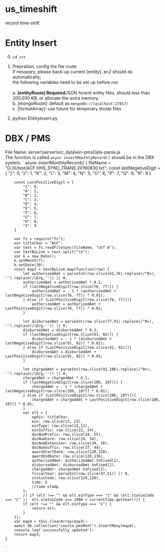 # us_timeshift
record time-shift 

# Entity Insert
0. `cd src` <br/>
   
1. Prepration, config the file route: <br/>
   if nesseary, please back-up current [entity], ec2 should do automatically;<br/>
   the following variables need to be set up before run <br/><br/>
   a. **[entityRoute] Required**JSON foramt entity files, should less than 200,000 KB, or allocate the extra memory. <br/>
   b. [mongoRoute]: default as `mongodb://localhost:27017/`<br/>
   c. [formatArray]: use future for temporary divide files<br/>
2. python EntityInsert.py


# DBX / PMS 
File Name: server\server\src\_data\ein-pmsData-parse.js <br/>
The function is called `async insertMonthlyRecord()` should be in the DBX system. 
`    async insertMonthlyRecord() {
        fileName = "D:/X/test/ACF.HHS_SYNC_TRANS.20190830.txt";
        const lastNegativeDigit = {
            "}": 0,
            "J": 1,
            "K": 2,
            "L": 3,
            "M": 4,
            "N": 5,
            "O": 6, 
            "P": 7,
            "Q": 8,
            "R": 9
        }

        const LastPositiveDigit = {
            "{": 0, 
            "A": 1,
            "B": 2,
            "C": 3, 
            "D": 4,
            "E": 5, 
            "F": 6, 
            "G": 7,
            "H": 8,
            "I": 9
        }

        var fs = require("fs");
        var titleChar = "ACF";
        var text = fs.readFileSync(fileName, "utf-8");
        var textByLine = text.split("\n");
        var k = new Date();
        k.setMonth(7);
        k.setDate(30);
        const map3 = textByLine.map(function(row) {
            let authorizedAmt = parseInt(row.slice(62,76).replace(/^0+/, '').replace(/\D/g,'')) || 0;
            authorizedAmt = authorizedAmt * 0.1;
            if (lastNegativeDigit[row.slice(76, 77)]) {
                authorizedAmt = - 1 * (authorizedAmt + lastNegativeDigit[row.slice(76, 77)] * 0.01);
            } else if (LastPositiveDigit[row.slice(76, 77)]){
                authorizedAmt = authorizedAmt + LastPositiveDigit[row.slice(76, 77)] * 0.01;
            }

            let disbursedAmt = parseInt(row.slice(77,91).replace(/^0+/, '').replace(/\D/g,'')) || 0;
            disbursedAmt = disbursedAmt * 0.1;
            if (lastNegativeDigit[row.slice(91, 92)]) {
                disbursedAmt = - 1 * (disbursedAmt + lastNegativeDigit[row.slice(91, 92)] * 0.01);
            } else if (LastPositiveDigit[row.slice(91, 92)]){
                disbursedAmt = disbursedAmt + LastPositiveDigit[row.slice(91, 92)] * 0.01;
            }

            let chargedAmt = parseInt(row.slice(92,106).replace(/^0+/, '').replace(/\D/g,'')) || 0;
            chargedAmt = chargedAmt * 0.1;
            if (lastNegativeDigit[row.slice(106, 107)]) {
                chargedAmt = - 1 * (chargedAmt + lastNegativeDigit[row.slice(106, 107)] * 0.01);
            } else if (LastPositiveDigit[row.slice(106, 107)]){
                chargedAmt = chargedAmt + LastPositiveDigit[row.slice(106, 107)] * 0.01;
            }
            var elt = {
                opDiv: titleChar,
                ein: row.slice(13, 22),
                einType: row.slice(12,13), 
                einSuffix: row.slice(22, 24), 
                docNumPrefix: row.slice(24, 25), 
                docNumCore: row.slice(24, 34), 
                docNumExtension: row.slice(34, 36), 
                docNumSuffix: row.slice(37, 44),
                awardStartDate: row.slice(120,128), 
                awardEndDate: row.slice(128,136), 
                authorizedAmt: authorizedAmt.toFixed(2),
                disbursedAmt: disbursedAmt.toFixed(2),
                chargedAmt: chargedAmt.toFixed(2),
                fiscalYear: parseInt(row.slice(47,51)) || 0, 
                statusCode: row.slice(119,120), 
                time: k
                //time stamp
            };
            // if (elt !== "" && elt.einType === "1" && (elt.statusCode === "C" ||  elt.statusCode === 1900 + currentTime.getYear())) {
            if (elt !== "" && elt.einType === "1") {
                return elt;
            }
        });
        var map4 = this.clearArray(map3);
        await db.collection("source.pmsMont").insertMany(map4);
        console.log('successfully updated');
        return map3;
    }
  `
